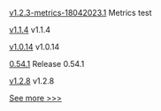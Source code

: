 
[v1.2.3-metrics-18042023.1](https://github.com/hyperledger/firefly-tokens-erc20-erc721/releases/tag/v1.2.3-metrics-18042023.1) Metrics test

[v1.1.4](https://github.com/hyperledger/firefly/releases/tag/v1.1.4) v1.1.4

[v1.0.14](https://github.com/hyperledger/indy-shared-gha/releases/tag/v1.0.14) v1.0.14

[0.54.1](https://github.com/hyperledger/aries-vcx/releases/tag/0.54.1) Release 0.54.1

[v1.2.8](https://github.com/hyperledger/firefly-evmconnect/releases/tag/v1.2.8) v1.2.8


[See more >>>](https://start-here.hyperledger.org/releases)
